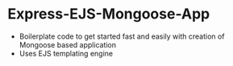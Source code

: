 # Express-EJS-Mongoose-App
* Boilerplate code to get started fast and easily with creation of Mongoose based application
* Uses EJS templating engine
